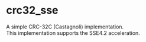 # crc32_sse

A simple CRC-32C (Castagnoli) implementation. <br>
This implementation supports the SSE4.2 acceleration.